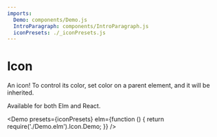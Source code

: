 ```yaml
---
imports:
  Demo: components/Demo.js
  IntroParagraph: components/IntroParagraph.js
  iconPresets: ./_iconPresets.js
---
```


# Icon

<IntroParagraph>

An icon! To control its color, set color on a parent element, and it will be inherited.

Available for both Elm and React.

</IntroParagraph>

<Demo presets={iconPresets} elm={function () { return require('./Demo.elm').Icon.Demo; }} />
